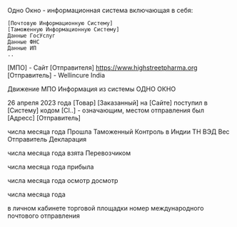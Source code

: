 Одно Окно - информационная система 
включающая в себя:

    [Почтовую Информационную Систему]
    [Таможенную Информационную Систему]
    Данные ГосУслуг
    Данные ФНС
    Данные ИП
    ..



[МПО] -
Сайт [Отправителя]  https://www.highstreetpharma.org
[Отправитель] - Wellincure India





Движение МПО
Информация из системы ОДНО ОКНО


26 апреля 2023 года
  [Товар] [Заказанный] на [Сайте] 
  поступил в [Систему] 
  кодом [СI..] - означающим,
  местом отправления 
    был [Адресс]
  [Отправитель]
  
числа месяца года 
  Прошла Таможенный Контроль в Индии
  ТН ВЭД
  Вес
  Отправитель
  Декларация
  
числа месяца года
  взята Перевозчиком
  
числа месяца года
  прибыла
  
числа месяца года
  осмотр досмотр



числа месяца года


в личном кабинете
торговой площадки 
номер международного почтового отправления
